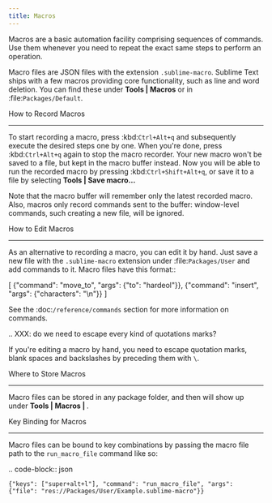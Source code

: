 ```yaml
---
title: Macros
---
```


Macros are a basic automation facility comprising sequences of commands. Use
them whenever you need to repeat the exact same steps to perform an operation.

Macro files are JSON files with the extension ``.sublime-macro``. Sublime Text
ships with a few macros providing core functionality, such as line and word
deletion. You can find these under **Tools | Macros** or in
:file:`Packages/Default`.

How to Record Macros
********************

To start recording a macro, press :kbd:`Ctrl+Alt+q` and subsequently execute the
desired steps one by one. When you're done, press :kbd:`Ctrl+Alt+q` again to stop
the macro recorder. Your new macro won't be saved to a file, but kept in the
macro buffer instead. Now you will be able to run the recorded macro by
pressing :kbd:`Ctrl+Shift+Alt+q`, or save it to a file by selecting
**Tools | Save macro...**

Note that the macro buffer will remember only the latest recorded macro. Also,
macros only record commands sent to the buffer: window-level
commands, such creating a new file, will be ignored.

How to Edit Macros
******************

As an alternative to recording a macro, you can edit it by hand. Just save a new file
with the ``.sublime-macro`` extension under :file:`Packages/User` and add
commands to it. Macro files have this format::

   [
       {"command": "move_to", "args": {"to": "hardeol"}},
       {"command": "insert", "args": {"characters": "\n"}}
   ]

See the :doc:`/reference/commands` section for more information on commands.

.. XXX: do we need to escape every kind of quotations marks?

If you're editing a macro by hand, you need to escape quotation marks,
blank spaces and backslashes by preceding them with ``\``.

Where to Store Macros
*********************

Macro files can be stored in any package folder, and then will show up
under **Tools | Macros | <PackageName>**.

Key Binding for Macros
**********************

Macro files can be bound to key combinations by passing the macro file path to the `run_macro_file` command like so:

.. code-block:: json

    {"keys": ["super+alt+l"], "command": "run_macro_file", "args": {"file": "res://Packages/User/Example.sublime-macro"}}
